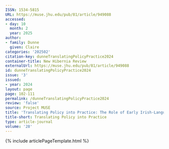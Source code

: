 ```yaml
---
ISSN: 1534-5815
URL: https://muse.jhu.edu/pub/81/article/949088
accessed:
- day: 10
  month: 2
  year: 2025
author:
- family: Dunne
  given: Claire
categories: '202502'
citation-key: dunneTranslatingPolicyPractice2024
container-title: New Hibernia Review
externalUrl: https://muse.jhu.edu/pub/81/article/949088
id: dunneTranslatingPolicyPractice2024
issue: '3'
issued:
- year: 2024
layout: page
page: 102-111
permalink: /dunneTranslatingPolicyPractice2024
review: 'false'
source: Project MUSE
title: 'Translating Policy into Practice: The Role of Early Irish-Language Textbooks'
title-short: Translating Policy into Practice
type: article-journal
volume: '28'
---
```

{% include articlePageTemplate.html %}